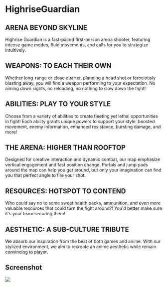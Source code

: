 # HighriseGuardian

## ARENA BEYOND SKYLINE
Highrise Guardian is a fast-paced first-person arena shooter, featuring intense game modes, fluid movements, and calls for
you to strategize intuitively.
## WEAPONS: TO EACH THEIR OWN
Whether long-range or close quarter, planning a head shot or ferociously blasting away, you will find a weapon
performing to your expectation. No aiming down sights,
no reloading, no nothing to slow down the fight!
## ABILITIES: PLAY TO YOUR STYLE
Choose from a variety of abilities to create fleeting yet lethal opportunities in fight! Each ability grants unique powers to support your style: boosted movement, enemy information, enhanced resistance, bursting damage, and more!
## THE ARENA: HIGHER THAN ROOFTOP
Designed for creative interaction and dynamic combat, our map emphasize vertical engagement and fast position change. Portals and jump pads around the map can help you get around, but only your imagination can find you that perfect angle to fire your shot.
## RESOURCES: HOTSPOT TO CONTEND
Who could say no to some sweet health packs, ammunition, and even more valuable resources that could turn the fight around?! You'd better make sure it's your team securing them!
## AESTHETIC: A SUB-CULTURE TRIBUTE
We absorb our inspiration from the best of both games and anime. With our stylized environment, we aim to recreate an anime aesthetic while remain convincing to player.

## Screenshot
![](https://imgur.com/04PxFYU)
